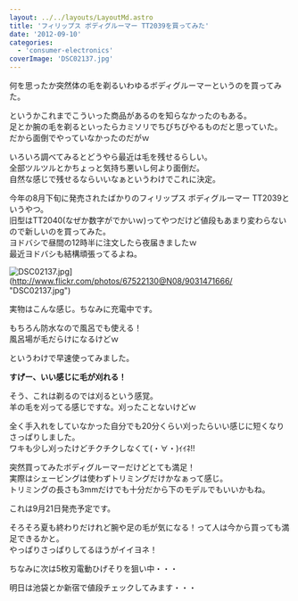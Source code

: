```yaml
---
layout: ../../layouts/LayoutMd.astro
title: 'フィリップス ボディグルーマー TT2039を買ってみた'
date: '2012-09-10'
categories:
  - 'consumer-electronics'
coverImage: 'DSC02137.jpg'
---
```


何を思ったか突然体の毛を剃るいわゆるボディグルーマーというのを買ってみた。

というかこれまでこういった商品があるのを知らなかったのもある。  
足とか腕の毛を剃るといったらカミソリでちびちびやるものだと思っていた。  
だから面倒でやっていなかったのだがｗ

いろいろ調べてみるとどうやら最近は毛を残せるらしい。  
全部ツルツルとかちょっと気持ち悪いし何より面倒だ。  
自然な感じで残せるならいいなぁというわけでこれに決定。

<div data-vc_mylinkbox_id="889318560"></div>

今年の8月下旬に発売されたばかりのフィリップス ボディグルーマー TT2039というやつ。  
旧型はTT2040(なぜか数字がでかいｗ)ってやつだけど値段もあまり変わらないので新しいのを買ってみた。  
ヨドバシで昼間の12時半に注文したら夜届きましたｗ  
最近ヨドバシも結構頑張ってるよね。

![DSC02137.jpg](/archive/images/9031471666_dfa2c40ff0.jpg)](http://www.flickr.com/photos/67522130@N08/9031471666/ "DSC02137.jpg")

実物はこんな感じ。ちなみに充電中です。

もちろん防水なので風呂でも使える！  
風呂場が毛だらけになるけどｗ

というわけで早速使ってみました。

**すげー、いい感じに毛が刈れる！**

そう、これは剃るのでは刈るという感覚。  
羊の毛を刈ってる感じですな。刈ったことないけどｗ

全く手入れをしていなかった自分でも20分くらい刈ったらいい感じに短くなりさっぱりしました。  
ワキも少し刈ったけどチクチクしなくて(・∀・)ｲｲﾈ!!

突然買ってみたボディグルーマーだけどとても満足！  
実際はシェービングは使わずトリミングだけかなぁって感じ。  
トリミングの長さも3mmだけでも十分だから下のモデルでもいいかもね。

<div data-vc_mylinkbox_id="889318562"></div>

これは9月21日発売予定です。

そろそろ夏も終わりだけれど腕や足の毛が気になる！って人は今から買っても満足できるかと。  
やっぱりさっぱりしてるほうがイイヨネ！

ちなみに次は5枚刃電動ひげそりを狙い中・・・

<div data-vc_mylinkbox_id="889318563"></div>

明日は池袋とか新宿で値段チェックしてみます・・・

